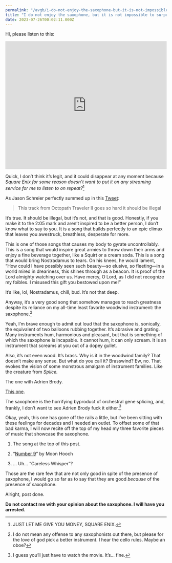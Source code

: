 ```yaml
---
permalink: "/avgb/i-do-not-enjoy-the-saxophone-but-it-is-not-impossible-to-surprise-me/index.html"
title: "I do not enjoy the saxophone, but it is not impossible to surprise me"
date: 2023-07-26T00:02:11.000Z
---
```


Hi, please listen to this:

<iframe width="100%" height="400" scrolling="no" frameborder="no" src="https://w.soundcloud.com/player/?visual=true&amp;url=https%3A%2F%2Fapi.soundcloud.com%2Ftracks%2F1459223041&amp;show_artwork=true"></iframe>

Quick, I don’t think it’s legit, and it could disappear at any moment because _Square Enix for some reason doesn’t want to put it on any streaming service for me to listen to on repeat?_[^1]

As Jason Schreier perfectly summed up in this [Tweet](https://twitter.com/jasonschreier/status/1625959722120581120):

> This track from Octopath Traveler II goes so hard it should be illegal

It’s true. It should be illegal, but it’s not, and that is good. Honestly, if you make it to the 2:05 mark and aren’t inspired to be a better person, I don’t know what to say to you. It is a song that builds perfectly to an epic climax that leaves you awestruck, breathless, desperate for more.

This is one of those songs that causes my body to gyrate uncontrollably. This is a song that would inspire great armies to throw down their arms and enjoy a fine beverage together, like a Squirt or a cream soda. This is a song that would bring Nostradamus to tears. On his knees, he would lament, “How could I have possibly seen such beauty—so elusive, so fleeting—in a world mired in dreariness, this shines through as a beacon. It is proof of the Lord almighty watching over us. Have mercy, O Lord, as I did not recognize my foibles. I misused this gift you bestowed upon me!”

It’s like, lol, Nostradamus, chill, bud. It’s not that deep.

Anyway, it’s a very good song that somehow manages to reach greatness despite its reliance on my all-time least favorite woodwind instrument: the saxophone.[^2]

Yeah, I’m brave enough to admit out loud that the saxophone is, sonically, the equivalent of two balloons rubbing together. It’s abrasive and grating. Many instruments hum, harmonious and pleasant, but that is something of which the saxophone is incapable. It cannot hum, it can only scream. It is an instrument that screams at you out of a dopey gullet.

Also, it’s not even wood. It’s brass. Why is it in the woodwind family? That doesn’t make any sense. But what do you call it? Brasswind? Ew, no. That evokes the vision of some monstrous amalgam of instrument families. Like the creature from _Splice._

The one with Adrien Brody.

[This one](https://www.imdb.com/title/tt1017460/).

The saxophone is the horrifying byproduct of orchestral gene splicing, and, frankly, I don’t want to see Adrien Brody fuck it either.[^3]

Okay, yeah, this one has gone off the rails a little, but I’ve been sitting with these feelings for decades and I needed an outlet. To offset some of that bad karma, I will now recite off the top of my head my three favorite pieces of music that showcase the saxophone.

1. The song at the top of this post.
    
2. “[Number 9](https://song.link/us/i/659034927)” by Moon Hooch
    
3. … Uh… “Careless Whisper”?
    

Those are the rare few that are not only good in spite of the presence of saxophone, I would go so far as to say that they are good _because_ of the presence of saxophone.

Alright, post done.

**Do not contact me with your opinion about the saxophone. I will have you arrested.**


[^1]: JUST LET ME GIVE YOU MONEY, SQUARE ENIX.

[^2]: I do not mean any offense to any saxophonists out there, but please for the love of god pick a better instrument. I hear the cello rules. Maybe an oboe?

[^3]: I guess you’ll just have to watch the movie. It’s… fine.

